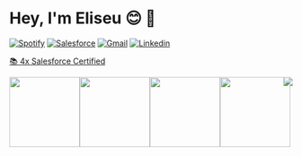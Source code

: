 # Hey, I'm Eliseu :blush: :wave:

  <!--[![Twitter](https://img.shields.io/badge/Twitter-1DA1F2?&style=for-the-badge&logo=twitter&logoColor=white
  )](https://twitter.com/eu_gili)-->
  [![Spotify](https://img.shields.io/badge/Spotify-1ED760?&style=for-the-badge&logo=spotify&logoColor=white
  )](https://open.spotify.com/user/192o02esmgzfwnz4qohv01d4q?si=324a0706588a402e)
  [![Salesforce](https://img.shields.io/badge/Salesforce-00A1E0?style=for-the-badge&logo=Salesforce&logoColor=white)](https://trailblazer.me/id/eliseugili)
  [![Gmail](https://img.shields.io/badge/-Gmail-c14438?style=for-the-badge&logo=Gmail&logoColor=white&link=mailto:gili.eliseup@gmail.com)](mailto:gili.eliseup@gmail.com)
  [![Linkedin](https://img.shields.io/badge/-LinkedIn-blue?style=for-the-badge&logo=Linkedin&logoColor=white&link=https:https://www.linkedin.com/in/eliseu-pereira-gili/)](https://www.linkedin.com/in/eliseu-pereira-gili/)

<p align="left">
<!-- I'm a Brazilian IT student at UNICAMP technical high school 💻 :earth_americas: 🌩️-->
  
 <a href="https://trailhead.salesforce.com/pt-BR/credentials/certification-detail-print/?searchString=Y8urSlwCUu9Vknj+2N8vhp7YYM0WUTCzX/C71D/Rcgu6s4BNmjQkXbSDIwfeas6b" target="_blank"> 📚 4x Salesforce Certified </a>
 
 </p>
  
 <a href="https://github.com/egili/egili">
   <img align="right" src="https://github-readme-stats.vercel.app/api/top-langs/?username=egili&langs_count=15&layout=compact&theme=dracula" />
 </a>

<div style="display:flex; flex-direction:row">
  <img width="125" height="125" src="https://developer.salesforce.com/resources2/certification-site/images/Certifications-logo/Platform-Developer-I.png"/>
  <img width="125" height="125" src="https://developer.salesforce.com/resources2/certification-site/images/Certifications-logo/Platform-App-Builder.png"/>
  <img width="125" height="125" src="https://developer.salesforce.com/resources2/certification-site/images/Certifications-logo/Administrator.png"/>
  <img width="125" height="125" src="https://developer.salesforce.com/resources2/certification-site/images/Certifications-logo/Associate.png"/>
</div>
